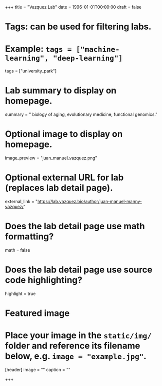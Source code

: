 +++
title = "Vazquez Lab"
date = 1996-01-01T00:00:00
draft = false

# Tags: can be used for filtering labs.
# Example: `tags = ["machine-learning", "deep-learning"]`
tags = ["university_park"]

# Lab summary to display on homepage.
summary = " biology of aging, evolutionary medicine, functional genomics."

# Optional image to display on homepage.
image_preview = "juan_manuel_vazquez.png"

# Optional external URL for lab (replaces lab detail page).
external_link = "https://lab.vazquez.bio/author/juan-manuel-manny-vazquez/"

# Does the lab detail page use math formatting?
math = false

# Does the lab detail page use source code highlighting?
highlight = true

# Featured image
# Place your image in the `static/img/` folder and reference its filename below, e.g. `image = "example.jpg"`.
[header]
image = ""
caption = ""

+++
